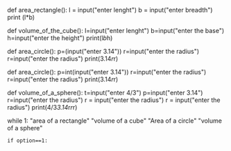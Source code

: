 def area_rectangle():
        l = input("enter lenght")
        b = input("enter breadth")
        print (l*b)

def volume_of_the_cube():
    l=input("enter lenght")
    b=input("enter the base")
    h=input("enter the height")
    print(l*b*h)

def area_circle():
    p=(input("enter 3.14"))
    r=input("enter the radius")
    r=input("enter the radius")
    print(3.14*r*r)

def area_circle():
    p=int(input("enter 3.14"))
    r=input("enter the radius")
    r=input("enter the radius")
    print(3.14*r*r)

def volume_of_a_sphere():
    t=input("enter 4/3")
    p=input("enter 3.14")
    r=input("enter the radius")
    r = input("enter the radius")
    r = input("enter the radius")
    print(4/3*3.14*r*r*r)

while 1:
    "area of a rectangle"
    "volume of a cube"
    "Area of a circle"
    "volume of a sphere"

    if option==1:
